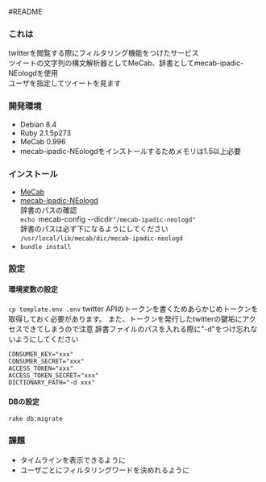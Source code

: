 #README
### **これは**
twitterを閲覧する際にフィルタリング機能をつけたサービス  
ツイートの文字列の構文解析器としてMeCab、辞書としてmecab-ipadic-NEologdを使用  
ユーザを指定してツイートを見ます

### **開発環境**
- Debian 8.4
- Ruby 2.1.5p273
- MeCab 0.996
- mecab-ipadic-NEologdをインストールするためメモリは1.5以上必要


### **インストール**
- [MeCab](http://taku910.github.io/mecab/)
- [mecab-ipadic-NEologd](https://github.com/neologd/mecab-ipadic-neologd)  
  辞書のパスの確認  
  `echo `mecab-config --dicdir`"/mecab-ipadic-neologd"`  
  辞書のパスは必ず下になるようにしてください  
  `/usr/local/lib/mecab/dic/mecab-ipadic-neologd`  
- `bundle install`

### 設定
#### 環境変数の設定
`cp template.env .env`
twitter APIのトークンを書くためあらかじめトークンを取得しておく必要があります。
また、トークンを発行したtwitterの鍵垢にアクセスできてしまうので注意
辞書ファイルのパスを入れる際に"-d"をつけ忘れないようにしてください
```.env
CONSUMER_KEY="xxx"
CONSUMER_SECRET="xxx"
ACCESS_TOKEN="xxx"
ACCESS_TOKEN_SECRET="xxx"
DICTIONARY_PATH="-d xxx"
```
#### DBの設定
`rake db:migrate`


### **課題**
- タイムラインを表示できるように
- ユーザごとにフィルタリングワードを決めれるように



